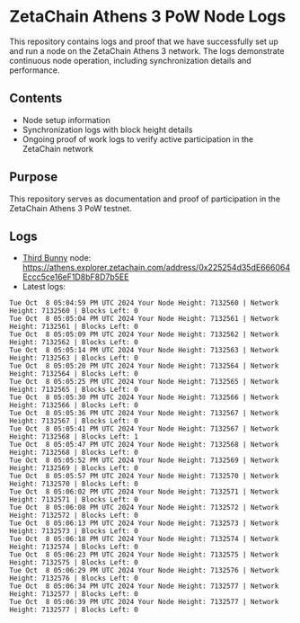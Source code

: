 # ZetaChain Athens 3 PoW Node Logs
This repository contains logs and proof that we have successfully set up and run a node on the ZetaChain Athens 3 network. The logs demonstrate continuous node operation, including synchronization details and performance.

## Contents
- Node setup information
- Synchronization logs with block height details
- Ongoing proof of work logs to verify active participation in the ZetaChain network

## Purpose
This repository serves as documentation and proof of participation in the ZetaChain Athens 3 PoW testnet.

## Logs

- [Third Bunny](https://thirdbunny.xyz/) node: https://athens.explorer.zetachain.com/address/0x225254d35dE666064Eccc5ce16eF1D8bF8D7b5EE
- Latest logs:
```
Tue Oct  8 05:04:59 PM UTC 2024 Your Node Height: 7132560 | Network Height: 7132560 | Blocks Left: 0
Tue Oct  8 05:05:04 PM UTC 2024 Your Node Height: 7132561 | Network Height: 7132561 | Blocks Left: 0
Tue Oct  8 05:05:09 PM UTC 2024 Your Node Height: 7132562 | Network Height: 7132562 | Blocks Left: 0
Tue Oct  8 05:05:14 PM UTC 2024 Your Node Height: 7132563 | Network Height: 7132563 | Blocks Left: 0
Tue Oct  8 05:05:20 PM UTC 2024 Your Node Height: 7132564 | Network Height: 7132564 | Blocks Left: 0
Tue Oct  8 05:05:25 PM UTC 2024 Your Node Height: 7132565 | Network Height: 7132565 | Blocks Left: 0
Tue Oct  8 05:05:30 PM UTC 2024 Your Node Height: 7132566 | Network Height: 7132566 | Blocks Left: 0
Tue Oct  8 05:05:36 PM UTC 2024 Your Node Height: 7132567 | Network Height: 7132567 | Blocks Left: 0
Tue Oct  8 05:05:41 PM UTC 2024 Your Node Height: 7132567 | Network Height: 7132568 | Blocks Left: 1
Tue Oct  8 05:05:47 PM UTC 2024 Your Node Height: 7132568 | Network Height: 7132568 | Blocks Left: 0
Tue Oct  8 05:05:52 PM UTC 2024 Your Node Height: 7132569 | Network Height: 7132569 | Blocks Left: 0
Tue Oct  8 05:05:57 PM UTC 2024 Your Node Height: 7132570 | Network Height: 7132570 | Blocks Left: 0
Tue Oct  8 05:06:02 PM UTC 2024 Your Node Height: 7132571 | Network Height: 7132571 | Blocks Left: 0
Tue Oct  8 05:06:08 PM UTC 2024 Your Node Height: 7132572 | Network Height: 7132572 | Blocks Left: 0
Tue Oct  8 05:06:13 PM UTC 2024 Your Node Height: 7132573 | Network Height: 7132573 | Blocks Left: 0
Tue Oct  8 05:06:18 PM UTC 2024 Your Node Height: 7132574 | Network Height: 7132574 | Blocks Left: 0
Tue Oct  8 05:06:23 PM UTC 2024 Your Node Height: 7132575 | Network Height: 7132575 | Blocks Left: 0
Tue Oct  8 05:06:29 PM UTC 2024 Your Node Height: 7132576 | Network Height: 7132576 | Blocks Left: 0
Tue Oct  8 05:06:34 PM UTC 2024 Your Node Height: 7132577 | Network Height: 7132577 | Blocks Left: 0
Tue Oct  8 05:06:39 PM UTC 2024 Your Node Height: 7132577 | Network Height: 7132577 | Blocks Left: 0
```

